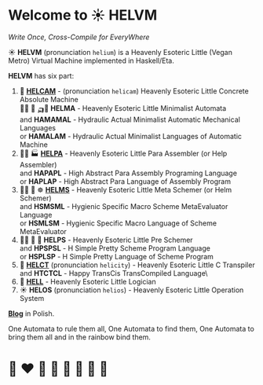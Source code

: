 # Welcome to ☀️ HELVM 

*Write Once, Cross-Compile for EveryWhere*

☀️ **HELVM** (pronunciation `helium`) is a Heavenly Esoteric Little (Vegan Metro) Virtual Machine implemented in Haskell/Eta.

**HELVM** has six part:
1. 🚁 **[HELCAM](helcam)** - (pronunciation `helicam`) Heavenly Esoteric Little Concrete Absolute Machine\
  🧑‍🔧 🔧 🛺🚗 **HELMA** - Heavenly Esoteric Little Minimalist Automata\
and **HAMAMAL** - Hydraulic Actual Minimalist Automatic Mechanical Languages\
or **HAMALAM** - Hydraulic Actual Minimalist Languages of Automatic Machine
2. 🧑‍🏭 🏭 **[HELPA](helpa)** - Heavenly Esoteric Little Para Assembler (or Help Assembler)\
and **HAPAPL** - High Abstract Para Assembly Programing Language\
or **HAPLAP** - High Abstract Para Language of Assembly Program
3. 🧑‍🔬 🔬 ☸️ **[HELMS](helms)** - Heavenly Esoteric Little Meta Schemer (or Helm Schemer)\
and **HSMSML** - Hygienic Specific Macro Scheme MetaEvaluator Language \
or **HSMLSM**  - Hygienic Specific Macro Language of Scheme MetaEvaluator
4. 🧑‍💼 💼 💁 **HELPS** - Heavenly Esoteric Little Pre Schemer \
and **HPSPSL** - H Simple Pretty Scheme Program Language\
or **HSPLSP** - H Simple Pretty Language of Scheme Program
5. 🦖 **[HELCT](helct)** (pronunciation `helicity`) - Heavenly Esoteric Little C Transpiler\
and **HTCTCL** - Happy TransCis TransCompiled Language\
6. 🧏 **[HELL](hell)** - Heavenly Esoteric Little Logician
7. ☀️ **HELOS** (pronunciation `helios`) - Heavenly Esoteric Little Operation System 

**[Blog](https://writeonly.github.io/projects/helvm)** in Polish.

<!-- https://en.wikipedia.org/wiki/README -->

One Automata to rule them all, One Automata to find them,
One Automata to bring them all and in the rainbow bind them.

<!--
Actual Minimal Automation Machine
Minimal Automata
-->

# 🌈 ❤️ 💛 💚 💙 🤍 🖤 🦄
